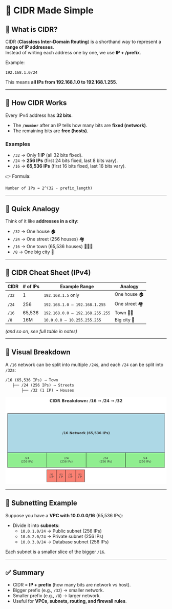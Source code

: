 # 📘 CIDR Made Simple

## 🔹 What is CIDR?
CIDR (**Classless Inter-Domain Routing**) is a shorthand way to represent a **range of IP addresses**.  
Instead of writing each address one by one, we use **IP + /prefix**.

Example:
```
192.168.1.0/24
```
This means **all IPs from 192.168.1.0 to 192.168.1.255**.

---

## 🔹 How CIDR Works
Every IPv4 address has **32 bits**.

- The **`/number`** after an IP tells how many bits are **fixed (network)**.  
- The remaining bits are **free (hosts)**.

### Examples
- `/32` → Only **1 IP** (all 32 bits fixed).  
- `/24` → **256 IPs** (first 24 bits fixed, last 8 bits vary).  
- `/16` → **65,536 IPs** (first 16 bits fixed, last 16 bits vary).  

👉 Formula:  
```
Number of IPs = 2^(32 - prefix_length)
```

---

## 🔹 Quick Analogy
Think of it like **addresses in a city**:

- `/32` → One house 🏠  
- `/24` → One street (256 houses) 🏘️  
- `/16` → One town (65,536 houses) 🏡🏡🏡  
- `/8` → One big city 🌆  

---

## 🔹 CIDR Cheat Sheet (IPv4)

| CIDR | # of IPs | Example Range | Analogy |
|------|----------|---------------|---------|
| `/32` | 1 | `192.168.1.5` only | One house 🏠 |
| `/24` | 256 | `192.168.1.0 – 192.168.1.255` | One street 🏘️ |
| `/16` | 65,536 | `192.168.0.0 – 192.168.255.255` | Town 🏡🏡 |
| `/8`  | 16M | `10.0.0.0 – 10.255.255.255` | Big city 🌆 |

*(and so on, see full table in notes)*

---

## 🔹 Visual Breakdown

A `/16` network can be split into multiple `/24`s, and each `/24` can be split into `/32`s:

```
/16 (65,536 IPs) → Town
   ├── /24 (256 IPs) → Streets
       ├── /32 (1 IP) → Houses
```

![CIDR Breakdown Diagram](cidr-diagram.png)

---

## 🔹 Subnetting Example
Suppose you have a **VPC with 10.0.0.0/16** (65,536 IPs):

- Divide it into **subnets**:  
  - `10.0.1.0/24` → Public subnet (256 IPs)  
  - `10.0.2.0/24` → Private subnet (256 IPs)  
  - `10.0.3.0/24` → Database subnet (256 IPs)  

Each subnet is a smaller slice of the bigger `/16`.

---

## ✅ Summary
- CIDR = **IP + prefix** (how many bits are network vs host).  
- Bigger prefix (e.g., `/32`) → smaller network.  
- Smaller prefix (e.g., `/8`) → larger network.  
- Useful for **VPCs, subnets, routing, and firewall rules**.
